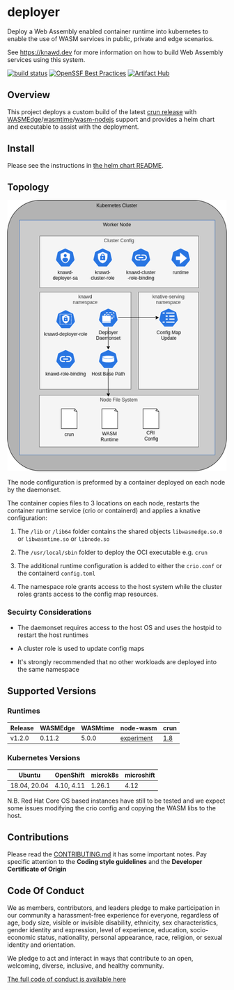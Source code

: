 # deployer

Deploy a Web Assembly enabled container runtime into kubernetes to enable the use of WASM services in public, private and edge scenarios.

See https://knawd.dev for more information on how to build Web Assembly services using this system.


[![build status](https://github.com/knawd/deployer/workflows/CI/badge.svg)](https://github.com/knawd/deployer/actions)
[![OpenSSF Best Practices](https://bestpractices.coreinfrastructure.org/projects/6966/badge)](https://bestpractices.coreinfrastructure.org/projects/6966)
[![Artifact Hub](https://img.shields.io/endpoint?url=https://artifacthub.io/badge/repository/deployer)](https://artifacthub.io/packages/search?repo=deployer)


## Overview

This project deploys a custom build of the latest [crun release](https://github.com/containers/crun) with [WASMEdge](https://github.com/WasmEdge/WasmEdge)/[wasmtime](https://wasmtime.dev/)/[wasm-nodejs](https://github.com/mhdawson/crun/tree/node-wasm-experiment) support and provides a helm chart and executable to assist with the deployment.

## Install

Please see the instructions in [the helm chart README](https://github.com/knawd/deployer/blob/main/charts/knawd-deployer/README.md).

## Topology
![topology](https://raw.githubusercontent.com/knawd/documentation/af55ffa06a1d9c69dd827dca5991872dbde8dcc5/scenarios/images/topology.png)


The node configuration is preformed by a container deployed on each node by the daemonset. 

The container copies files to 3 locations on each node, restarts the container runtime service (crio or containerd) and applies a knative configuration:

1. The `/lib` or `/lib64` folder contains the shared objects `libwasmedge.so.0` or `libwasmtime.so` or `libnode.so`

1. The `/usr/local/sbin` folder to deploy the OCI executable e.g. `crun`

1. The additional runtime configuration is added to either the `crio.conf` or the containerd `config.toml`

1. The namespace role grants access to the host system while the cluster roles grants access to the config map resources.

### Secuirty Considerations

* The daemonset requires access to the host OS and uses the hostpid to restart the host runtimes

* A cluster role is used to update config maps

* It's strongly recommended that no other workloads are deployed into the same namespace

## Supported Versions

### Runtimes
|Release|WASMEdge|WASMtime|node-wasm|crun|
|---|---|---|---|---|
|v1.2.0|0.11.2|5.0.0|[experiment](https://github.com/mhdawson/crun/commit/23f346e3bc15ec7e6188b405df895aef5a5cbcdd)|[1.8](https://github.com/containers/crun/releases/tag/1.8)|

### Kubernetes Versions
|Ubuntu|OpenShift|microk8s|microshift|
|---|---|---|---|
|18.04, 20.04|4.10, 4.11|1.26.1|4.12|

N.B. Red Hat Core OS based instances have still to be tested and we expect some issues modifying the crio config and copying the WASM libs to the host.

## Contributions

Please read the [CONTRIBUTING.md](CONTRIBUTING.md) it has some important notes.
Pay specific attention to the **Coding style guidelines** and the **Developer Certificate of Origin**

## Code Of Conduct

We as members, contributors, and leaders pledge to make participation in our
community a harassment-free experience for everyone, regardless of age, body
size, visible or invisible disability, ethnicity, sex characteristics, gender
identity and expression, level of experience, education, socio-economic status,
nationality, personal appearance, race, religion, or sexual identity
and orientation.

We pledge to act and interact in ways that contribute to an open, welcoming,
diverse, inclusive, and healthy community.

[The full code of conduct is available here](./code-of-conduct.md)
